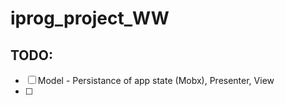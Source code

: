 # iprog_project_WW



## TODO: 
- [ ] Model - Persistance of app state (Mobx), Presenter, View
- [ ] 